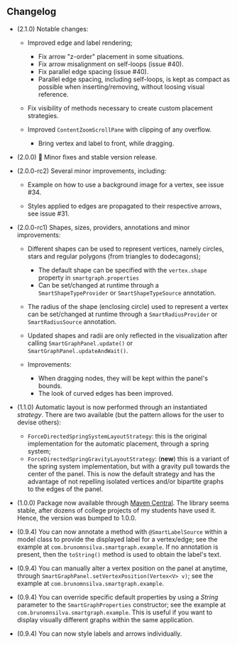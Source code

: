 ## Changelog

- (2.1.0) Notable changes:
  
    - Improved edge and label rendering;
        - Fix arrow "z-order" placement in some situations.
        - Fix arrow misalignment on self-loops (issue \#40).
        - Fix parallel edge spacing (issue \#40).      
        - Parallel edge spacing, including self-loops, is kept as compact as possible when inserting/removing, without loosing visual reference.
    
    - Fix visibility of methods necessary to create custom placement strategies.
  
    - Improved `ContentZoomScrollPane` with clipping of any overflow.

      - Bring vertex and label to front, while dragging.
    
- (2.0.0) 🎉 Minor fixes and stable version release.

- (2.0.0-rc2) Several minor improvements, including:

    - Example on how to use a background image for a vertex, see issue \#34.

    - Styles applied to edges are propagated to their respective arrows, see issue \#31.

- (2.0.0-rc1) Shapes, sizes, providers, annotations and minor improvements:

    - Different shapes can be used to represent vertices, namely circles, stars and regular polygons (from triangles to dodecagons);
        - The default shape can be specified with the `vertex.shape` property in `smartgraph.properties`
        - Can be set/changed at runtime through a `SmartShapeTypeProvider` or `SmartShapeTypeSource` annotation.

    - The radius of the shape (enclosing circle) used to represent a vertex can be set/changed at runtime through a `SmartRadiusProvider` or `SmartRadiusSource` annotation.

    - Updated shapes and radii are only reflected in the visualization after calling `SmartGraphPanel.update()` or `SmartGraphPanel.updateAndWait()`.

    - Improvements:
        - When dragging nodes, they will be kept within the panel's bounds.
        - The look of curved edges has been improved.

- (1.1.0) Automatic layout is now performed through an instantiated *strategy*. There are two available (but the pattern allows for the user to devise others):

    - `ForceDirectedSpringSystemLayoutStrategy`: this is the original implementation for the automatic placement, through a spring system;
    - `ForceDirectedSpringGravityLayoutStrategy`: (**new**) this is a variant of the spring system implementation, but with a gravity pull towards the center of the panel. This is now the default strategy and has the advantage of not repelling isolated vertices and/or bipartite graphs to the edges of the panel.

- (1.0.0) Package now available through [Maven Central](https://central.sonatype.com/namespace/com.brunomnsilva). The library seems stable, after dozens of college projects of my students have used it. Hence, the version was bumped to 1.0.0.

- (0.9.4) You can now annotate a method with `@SmartLabelSource` within a model class to provide the displayed label for a vertex/edge; see the example at `com.brunomnsilva.smartgraph.example`. If no annotation is present, then the `toString()` method is used to obtain the label's text.

- (0.9.4) You can manually alter a vertex position on the panel at anytime, through `SmartGraphPanel.setVertexPosition(Vertex<V> v)`; see the example at `com.brunomnsilva.smartgraph.example`.

- (0.9.4) You can override specific default properties by using a *String* parameter to the `SmartGraphProperties` constructor; see the example at `com.brunomnsilva.smartgraph.example`. This is useful if you want to display visually different graphs within the same application.

- (0.9.4) You can now style labels and arrows individually.